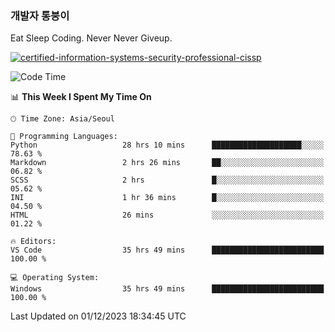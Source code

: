 ### 개발자 통붕이
Eat Sleep Coding.
Never Never Giveup.

[![certified-information-systems-security-professional-cissp](https://user-images.githubusercontent.com/44606727/157613689-acd84ec6-5f8f-4e79-89d9-a8d51f033634.png)](https://www.credly.com/badges/f394a010-85a0-450b-9136-8043af01d71c/public_url)

<!--START_SECTION:waka-->
![Code Time](http://img.shields.io/badge/Code%20Time-2%2C159%20hrs%208%20mins-blue)

📊 **This Week I Spent My Time On** 

```text
🕑︎ Time Zone: Asia/Seoul

💬 Programming Languages: 
Python                   28 hrs 10 mins      ████████████████████░░░░░   78.63 % 
Markdown                 2 hrs 26 mins       ██░░░░░░░░░░░░░░░░░░░░░░░   06.82 % 
SCSS                     2 hrs               █░░░░░░░░░░░░░░░░░░░░░░░░   05.62 % 
INI                      1 hr 36 mins        █░░░░░░░░░░░░░░░░░░░░░░░░   04.50 % 
HTML                     26 mins             ░░░░░░░░░░░░░░░░░░░░░░░░░   01.22 % 

🔥 Editors: 
VS Code                  35 hrs 49 mins      █████████████████████████   100.00 % 

💻 Operating System: 
Windows                  35 hrs 49 mins      █████████████████████████   100.00 % 
```


 Last Updated on 01/12/2023 18:34:45 UTC
<!--END_SECTION:waka-->

